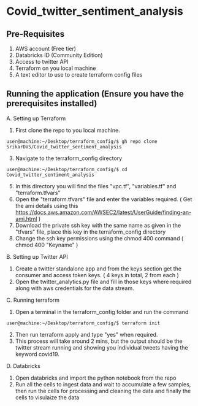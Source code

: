 # Covid_twitter_sentiment_analysis

## Pre-Requisites
1. AWS account (Free tier)
2. Databricks ID (Community Edition)
3. Access to twitter API
4. Terraform on you local machine
5. A text editor to use to create terraform config files

## Running the application (Ensure you have the prerequisites installed)

A. Setting up Terraform
  1. First clone the repo to you local machine.
  ```console
user@machine:~/Desktop/terraform_config/$ gh repo clone SrikarDVS/Covid_twitter_sentiment_analysis
```
  3. Navigate to the terraform_config directory
```console
user@machine:~/Desktop/terraform_config/$ cd Covid_twitter_sentiment_analysis
```
  5. In this directory you will find the files "vpc.tf", "variables.tf" and "terraform.tfvars"
  6. Open the "terraform.tfvars" file and enter the variables required. ( Get the ami details using this https://docs.aws.amazon.com/AWSEC2/latest/UserGuide/finding-an-ami.html )
  7. Download the private ssh key with the same name as given in the "tfvars" file, place this key in the terraform_config directory
  8. Change the ssh key permissions using the chmod 400 command ( chmod 400 "Keyname" )
  
B. Setting up Twitter API
  1. Create a twitter standalone app and from the keys section get the consumer and access token keys. ( 4 keys in total, 2 from each )
  2. Open the twitter_analytics.py file and fill in those keys where required along with aws credentials for the data stream.
  
C. Running terraform
  1. Open a terminal in the terraform_config folder and run the command  
```console
user@machine:~/Desktop/terraform_config/$ terraform init 
```
  2. Then run terraform apply and type "yes" when required.
  3. This process will take around 2 mins, but the output should be the twitter stream running and showing you individual tweets having the keyword covid19.
  
D. Databricks
  1. Open databricks and import the python notebook from the repo
  2. Run all the cells to ingest data and wait to accumulate a few samples, then run the cells for processing and cleaning the data and finally the cells to visulaize the data
